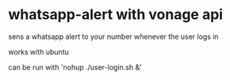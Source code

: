 # whatsapp-alert with vonage api
sens a whatsapp alert to your number whenever the user logs in

works with ubuntu 

can be run with 'nohup ./user-login.sh &'
